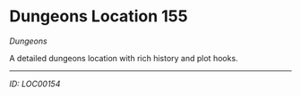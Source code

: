 # Dungeons Location 155

*Dungeons*

A detailed dungeons location with rich history and plot hooks.

---
*ID: LOC00154*